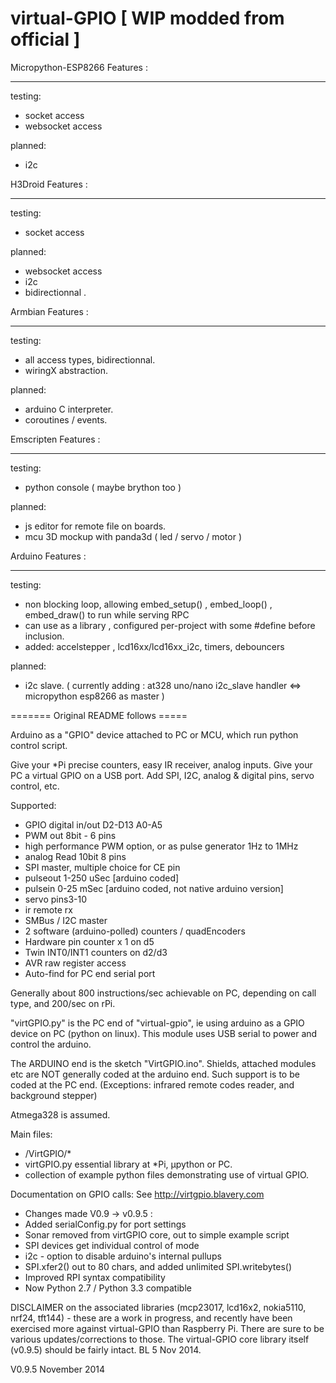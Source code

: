 virtual-GPIO [ WIP modded from official ]
============

Micropython-ESP8266 Features :
___________
testing:
  - socket access
  - websocket access
  
planned:
  - i2c
  
    
H3Droid Features :
___________
testing:
  - socket access
  
planned:
  - websocket access
  - i2c
  - bidirectionnal .
    
    
Armbian Features :
___________
testing:
  - all access types, bidirectionnal.
  - wiringX abstraction.

planned: 
  - arduino C interpreter.
  - coroutines / events.

Emscripten Features :
____________________
testing:
  - python console ( maybe brython too )

planned:
  - js editor for remote file on boards.
  - mcu 3D mockup with panda3d ( led / servo / motor )



Arduino Features :
_________________
testing:
  - non blocking loop, allowing embed_setup() , embed_loop() , embed_draw() to run while serving RPC
  - can use as a library , configured per-project with some #define before inclusion.
  - added: accelstepper , lcd16xx/lcd16xx_i2c, timers, debouncers

planned: 
  - i2c slave. ( currently adding :  at328 uno/nano i2c_slave handler <=> micropython esp8266 as master )



  
======= Original README follows =====

Arduino as a "GPIO" device attached to PC or MCU, which run python control script.

Give your *Pi precise counters, easy IR receiver, analog inputs.
Give your PC a virtual GPIO on a USB port. Add SPI, I2C, analog & digital pins, servo control, etc.

Supported:
  - GPIO digital in/out  D2-D13  A0-A5
  - PWM out  8bit - 6 pins
  - high performance PWM option, or as pulse generator 1Hz to 1MHz
  - analog Read  10bit  8 pins
  - SPI master, multiple choice for CE pin
  - pulseout 1-250 uSec [arduino coded]
  - pulsein   0-25 mSec [arduino coded, not native arduino version]
  - servo    pins3-10
  - ir remote rx
  - SMBus / I2C master
  - 2 software (arduino-polled) counters / quadEncoders
  - Hardware pin counter x 1 on d5
  - Twin INT0/INT1 counters on d2/d3
  - AVR raw register access
  - Auto-find for PC end serial port

Generally about 800 instructions/sec achievable on PC, depending on call type, and 200/sec on rPi.

"virtGPIO.py" is the PC end of "virtual-gpio", ie using arduino as a GPIO device on PC (python on linux).
This module uses USB serial to power and control the arduino.

The ARDUINO end is the sketch "VirtGPIO.ino".
Shields, attached modules etc are NOT generally coded at the arduino end. Such support is to be coded at the PC end.
(Exceptions:  infrared remote codes reader, and background stepper)

Atmega328 is assumed.

Main files:
  - /VirtGPIO/*
  - virtGPIO.py essential library at *Pi, µpython or PC.
  - collection of example python files demonstrating use of virtual GPIO.

Documentation on GPIO calls:  See http://virtgpio.blavery.com

  - Changes made V0.9 -> v0.9.5  :
  - Added serialConfig.py for port settings
  - Sonar removed from virtGPIO core, out to simple example script
  - SPI devices get individual control of mode
  - i2c - option to disable arduino's internal pullups
  - SPI.xfer2() out to 80 chars, and added unlimited SPI.writebytes()
  - Improved RPI syntax compatibility
  - Now Python 2.7 / Python 3.3 compatible

DISCLAIMER on the associated libraries (mcp23017, lcd16x2, nokia5110, nrf24, tft144) - these are a work in progress, and recently have been exercised more against virtual-GPIO than Raspberry Pi. There are sure to be various updates/corrections to those. The virtual-GPIO core library itself (v0.9.5) should be fairly intact.  BL 5 Nov 2014.

V0.9.5
November 2014
